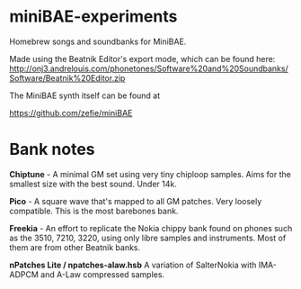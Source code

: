 # miniBAE-experiments
Homebrew songs and soundbanks for MiniBAE. 

Made using the Beatnik Editor's export mode, which can be found here:
http://onj3.andrelouis.com/phonetones/Software%20and%20Soundbanks/Software/Beatnik%20Editor.zip


The MiniBAE synth itself can be found at 

https://github.com/zefie/miniBAE

# Bank notes
**Chiptune** - A minimal GM set using very tiny chiploop samples. Aims for the smallest size with the best sound. Under 14k.

**Pico** - A square wave that's mapped to all GM patches. Very loosely compatible. This is the most barebones bank.

**Freekia** - An effort to replicate the Nokia chippy bank found on phones such as the 3510, 7210, 3220, using only libre samples and instruments. Most of them are from other Beatnik banks.

**nPatches Lite / npatches-alaw.hsb** A variation of SalterNokia with IMA-ADPCM and A-Law compressed samples.
